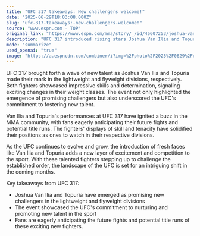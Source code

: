 ```yaml
---
title: "UFC 317 takeaways: New challengers welcome!"
date: "2025-06-29T18:03:08.000Z"
slug: "ufc-317-takeaways:-new-challengers-welcome!"
source: "www.espn.com - TOP"
original_link: "https://www.espn.com/mma/story/_/id/45607253/joshua-van-ilia-topuria-represent-exciting-changes-lightweight-flyweight"
description: "UFC 317 introduced rising stars Joshua Van Ilia and Topuria, highlighting the promotion's dedication to developing new talent and sparking anticipation for their future fights and potential title runs."
mode: "summarize"
used_openai: "true"
image: "https://a.espncdn.com/combiner/i?img=%2Fphoto%2F2025%2F0629%2Fr1512587_1296x729_16%2D9.jpg"
---
```


UFC 317 brought forth a wave of new talent as Joshua Van Ilia and Topuria made their mark in the lightweight and flyweight divisions, respectively. Both fighters showcased impressive skills and determination, signaling exciting changes in their weight classes. The event not only highlighted the emergence of promising challengers but also underscored the UFC's commitment to fostering new talent.

Van Ilia and Topuria's performances at UFC 317 have ignited a buzz in the MMA community, with fans eagerly anticipating their future fights and potential title runs. The fighters' displays of skill and tenacity have solidified their positions as ones to watch in their respective divisions.

As the UFC continues to evolve and grow, the introduction of fresh faces like Van Ilia and Topuria adds a new layer of excitement and competition to the sport. With these talented fighters stepping up to challenge the established order, the landscape of the UFC is set for an intriguing shift in the coming months.

Key takeaways from UFC 317:
- Joshua Van Ilia and Topuria have emerged as promising new challengers in the lightweight and flyweight divisions
- The event showcased the UFC's commitment to nurturing and promoting new talent in the sport
- Fans are eagerly anticipating the future fights and potential title runs of these exciting new fighters.
